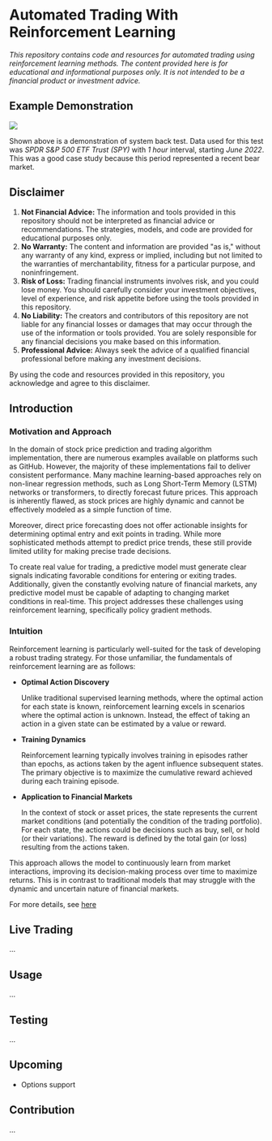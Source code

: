 # Automated Trading With Reinforcement Learning

*This repository contains code and resources for automated trading using reinforcement learning methods. The content provided here is for educational and informational purposes only. It is not intended to be a financial product or investment advice.*

## Example Demonstration
![](media/demo.gif)

Shown above is a demonstration of system back test. Data used for this test was *SPDR S&P 500 ETF Trust (SPY)* with *1 hour* interval, starting *June 2022*. This was a good case study because this period represented a recent bear market.

## Disclaimer

1. **Not Financial Advice:** The information and tools provided in this repository should not be interpreted as financial advice or recommendations. The strategies, models, and code are provided for educational purposes only.
2. **No Warranty:** The content and information are provided "as is," without any warranty of any kind, express or implied, including but not limited to the warranties of merchantability, fitness for a particular purpose, and noninfringement.
3. **Risk of Loss:** Trading financial instruments involves risk, and you could lose money. You should carefully consider your investment objectives, level of experience, and risk appetite before using the tools provided in this repository.
4. **No Liability:** The creators and contributors of this repository are not liable for any financial losses or damages that may occur through the use of the information or tools provided. You are solely responsible for any financial decisions you make based on this information.
5. **Professional Advice:** Always seek the advice of a qualified financial professional before making any investment decisions.

By using the code and resources provided in this repository, you acknowledge and agree to this disclaimer.

## Introduction

### Motivation and Approach

In the domain of stock price prediction and trading algorithm implementation, there are numerous examples available on platforms such as GitHub. However, the majority of these implementations fail to deliver consistent performance. Many machine learning-based approaches rely on non-linear regression methods, such as Long Short-Term Memory (LSTM) networks or transformers, to directly forecast future prices. This approach is inherently flawed, as stock prices are highly dynamic and cannot be effectively modeled as a simple function of time.

Moreover, direct price forecasting does not offer actionable insights for determining optimal entry and exit points in trading. While more sophisticated methods attempt to predict price trends, these still provide limited utility for making precise trade decisions.

To create real value for trading, a predictive model must generate clear signals indicating favorable conditions for entering or exiting trades. Additionally, given the constantly evolving nature of financial markets, any predictive model must be capable of adapting to changing market conditions in real-time. This project addresses these challenges using reinforcement learning, specifically policy gradient methods.

### Intuition

Reinforcement learning is particularly well-suited for the task of developing a robust trading strategy. For those unfamiliar, the fundamentals of reinforcement learning are as follows:

* **Optimal Action Discovery** 

    Unlike traditional supervised learning methods, where the optimal action for each state is known, reinforcement learning excels in scenarios where the optimal action is unknown. Instead, the effect of taking an action in a given state can be estimated by a value or reward.

* **Training Dynamics** 

    Reinforcement learning typically involves training in episodes rather than epochs, as actions taken by the agent influence subsequent states. The primary objective is to maximize the cumulative reward achieved during each training episode.

* **Application to Financial Markets** 

    In the context of stock or asset prices, the state represents the current market conditions (and potentially the condition of the trading portfolio). For each state, the actions could be decisions such as buy, sell, or hold (or their variations). The reward is defined by the total gain (or loss) resulting from the actions taken.

This approach allows the model to continuously learn from market interactions, improving its decision-making process over time to maximize returns. This is in contrast to traditional models that may struggle with the dynamic and uncertain nature of financial markets.

For more details, see [here](reinforce/README.MD)

## Live Trading
...

## Usage
...

## Testing
...

## Upcoming

* Options support

## Contribution
...
